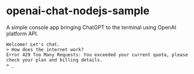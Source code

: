 # openai-chat-nodejs-sample
A simple console app bringing ChatGPT to the terminal using OpenAI platform API.

```
Welcome! Let's chat.
> How does the internet work?
Error 429 Too Many Requests: You exceeded your current quota, please check your plan and billing details.
> _ 
```
